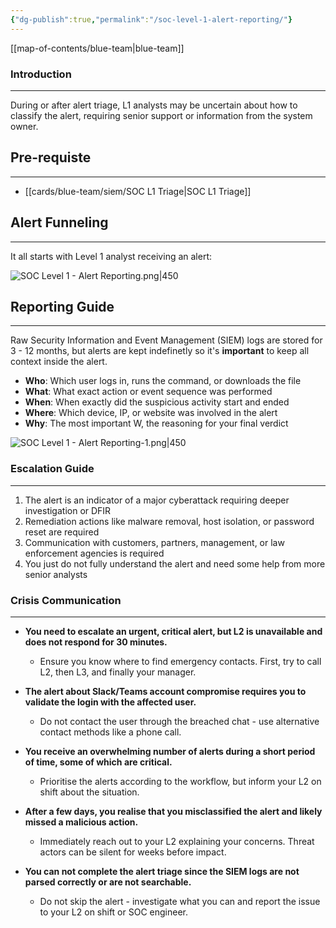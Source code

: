 ```yaml
---
{"dg-publish":true,"permalink":"/soc-level-1-alert-reporting/"}
---
```


[[map-of-contents/blue-team\|blue-team]]
### Introduction
---
During or after alert triage, L1 analysts may be uncertain about how to classify the alert, requiring senior support or information from the system owner.
## Pre-requiste
---
- [[cards/blue-team/siem/SOC L1 Triage\|SOC L1 Triage]]

## Alert Funneling
---
It all starts with Level 1 analyst receiving an alert:

![SOC Level 1 - Alert Reporting.png|450](/img/user/SOC%20Level%201%20-%20Alert%20Reporting.png)
## Reporting Guide
---
Raw Security Information and Event Management (SIEM) logs are stored for 3 - 12 months, but alerts are kept indefinetly so it's **important** to keep all context inside the alert.

- **Who**: Which user logs in, runs the command, or downloads the file
- **What**: What exact action or event sequence was performed
- **When**: When exactly did the suspicious activity start and ended
- **Where**: Which device, IP, or website was involved in the alert
- **Why**: The most important W, the reasoning for your final verdict

![SOC Level 1 - Alert Reporting-1.png|450](/img/user/SOC%20Level%201%20-%20Alert%20Reporting-1.png)
### Escalation Guide
---
1. The alert is an indicator of a major cyberattack requiring deeper investigation or DFIR
2. Remediation actions like malware removal, host isolation, or password reset are required
3. Communication with customers, partners, management, or law enforcement agencies is required
4. You just do not fully understand the alert and need some help from more senior analysts
### Crisis Communication
---
- **You need to escalate an urgent, critical alert, but L2 is unavailable and does not respond for 30 minutes.**  
	- Ensure you know where to find emergency contacts. First, try to call L2, then L3, and finally your manager.
    
- **The alert about Slack/Teams account compromise requires you to validate the login with the affected user.**  
    - Do not contact the user through the breached chat - use alternative contact methods like a phone call.
    
- **You receive an overwhelming number of alerts during a short period of time, some of which are critical.**  
    - Prioritise the alerts according to the workflow, but inform your L2 on shift about the situation.
    
- **After a few days, you realise that you misclassified the alert and likely missed a malicious action.**  
    - Immediately reach out to your L2 explaining your concerns. Threat actors can be silent for weeks before impact.
    
- **You can not complete the alert triage since the SIEM logs are not parsed correctly or are not searchable.**  
    - Do not skip the alert - investigate what you can and report the issue to your L2 on shift or SOC engineer.